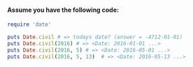#### Assume you have the following code:
```ruby
require 'date'

puts Date.civil # => todays date? (answer = -4712-01-01)
puts Date.civil(2016) # => <Date: 2016-01-01 ...>
puts Date.civil(2016, 5) # => <Date: 2016-05-01 ...>
puts Date.civil(2016, 5, 13)  # => <Date: 2016-05-13 ...>
```
